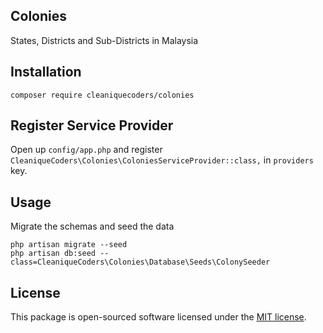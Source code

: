 ## Colonies

States, Districts and Sub-Districts in Malaysia

## Installation

```
composer require cleaniquecoders/colonies
```

## Register Service Provider

Open up `config/app.php` and register `CleaniqueCoders\Colonies\ColoniesServiceProvider::class,` in `providers` key.

## Usage

Migrate the schemas and seed the data

```
php artisan migrate --seed
php artisan db:seed --class=CleaniqueCoders\Colonies\Database\Seeds\ColonySeeder
```

## License

This package is open-sourced software licensed under the [MIT license](http://opensource.org/licenses/MIT).